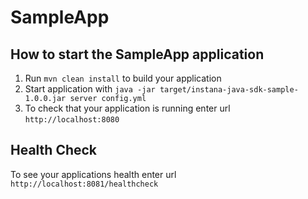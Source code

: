 # SampleApp

How to start the SampleApp application
---

1. Run `mvn clean install` to build your application
1. Start application with `java -jar target/instana-java-sdk-sample-1.0.0.jar server config.yml`
1. To check that your application is running enter url `http://localhost:8080`

Health Check
---

To see your applications health enter url `http://localhost:8081/healthcheck`
